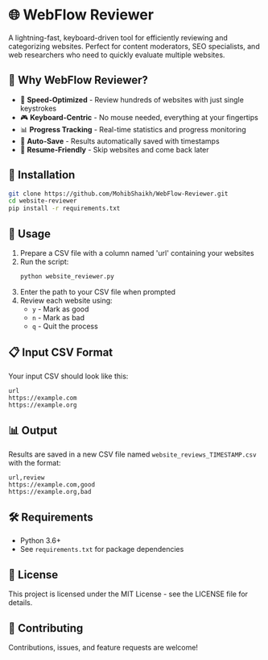 # 🌐 WebFlow Reviewer

A lightning-fast, keyboard-driven tool for efficiently reviewing and categorizing websites. Perfect for content moderators, SEO specialists, and web researchers who need to quickly evaluate multiple websites.

## 🎯 Why WebFlow Reviewer?

- 🚄 **Speed-Optimized** - Review hundreds of websites with just single keystrokes
- 🎮 **Keyboard-Centric** - No mouse needed, everything at your fingertips
- 📊 **Progress Tracking** - Real-time statistics and progress monitoring
- 💾 **Auto-Save** - Results automatically saved with timestamps
- 🔄 **Resume-Friendly** - Skip websites and come back later

## 🚀 Installation

```bash
git clone https://github.com/MohibShaikh/WebFlow-Reviewer.git
cd website-reviewer
pip install -r requirements.txt
```

## 📝 Usage

1. Prepare a CSV file with a column named 'url' containing your websites
2. Run the script:
   ```bash
   python website_reviewer.py
   ```
3. Enter the path to your CSV file when prompted
4. Review each website using:
   - `y` - Mark as good
   - `n` - Mark as bad
   - `q` - Quit the process

## 📋 Input CSV Format

Your input CSV should look like this:
```csv
url
https://example.com
https://example.org
```

## 📊 Output

Results are saved in a new CSV file named `website_reviews_TIMESTAMP.csv` with the format:
```csv
url,review
https://example.com,good
https://example.org,bad
```

## 🛠️ Requirements

- Python 3.6+
- See `requirements.txt` for package dependencies

## 📄 License

This project is licensed under the MIT License - see the LICENSE file for details.

## 🤝 Contributing

Contributions, issues, and feature requests are welcome!
